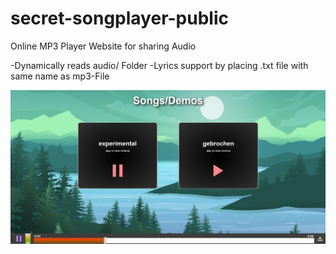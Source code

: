 # secret-songplayer-public
 Online MP3 Player Website for sharing Audio
 
 -Dynamically reads audio/ Folder
 -Lyrics support by placing .txt file with same name as mp3-File
 
![Showcase](https://github.com/jcommander/secret-songplayer-public/blob/master/img/showcase.png)
